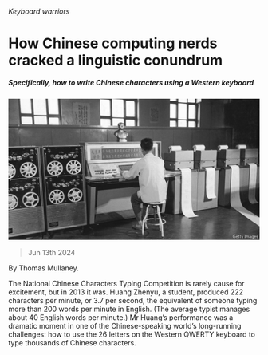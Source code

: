 ###### Keyboard warriors

# How Chinese computing nerds cracked a linguistic conundrum 

##### Specifically, how to write Chinese characters using a Western keyboard 

![image](images/20240615_CUP001.jpg) 

> Jun 13th 2024 

 By Thomas Mullaney. 

The National Chinese Characters Typing Competition is rarely cause for excitement, but in 2013 it was. Huang Zhenyu, a student, produced 222 characters per minute, or 3.7 per second, the equivalent of someone typing more than 200 words per minute in English. (The average typist manages about 40 English words per minute.) Mr Huang’s performance was a dramatic moment in one of the Chinese-speaking world’s long-running challenges: how to use the 26 letters on the Western QWERTY keyboard to type thousands of Chinese characters. 


